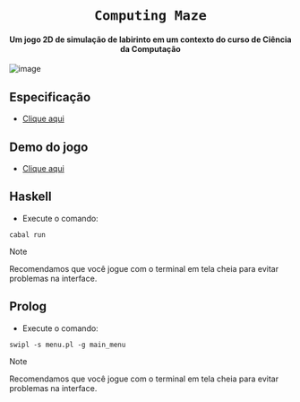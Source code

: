 # <h1 align="center"> `Computing Maze` </h1>

<h4 align="center"> Um jogo 2D de simulação de labirinto em um contexto do curso de Ciência da Computação </h4>

![image](https://github.com/user-attachments/assets/9fd7be8d-7a8f-4ced-8492-b08b8de46467)

## Especificação

- [Clique aqui](https://drive.google.com/file/d/1gMD3UPAwpid3NbMiGTw8CqeMd4DN7aCo/view?usp=sharing)

## Demo do jogo

- [Clique aqui](https://www.youtube.com/watch?v=kh3Ojxk5OnU)

## Haskell

- Execute o comando:

```
cabal run
```

> [!NOTE]
> Recomendamos que você jogue com o terminal em tela cheia para evitar problemas na interface.

## Prolog

- Execute o comando:

```
swipl -s menu.pl -g main_menu
```

> [!NOTE]
> Recomendamos que você jogue com o terminal em tela cheia para evitar problemas na interface.
